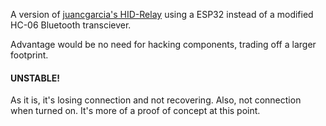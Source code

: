 A version of [juancgarcia's HID-Relay](https://github.com/juancgarcia/HID-Relay) using a ESP32 instead of a modified HC-06 Bluetooth transciever.

Advantage would be no need for hacking components, trading off a larger footprint.

#### UNSTABLE! 
As it is, it's losing connection and not recovering. Also, not connection when turned on.
It's more of a proof of concept at this point.